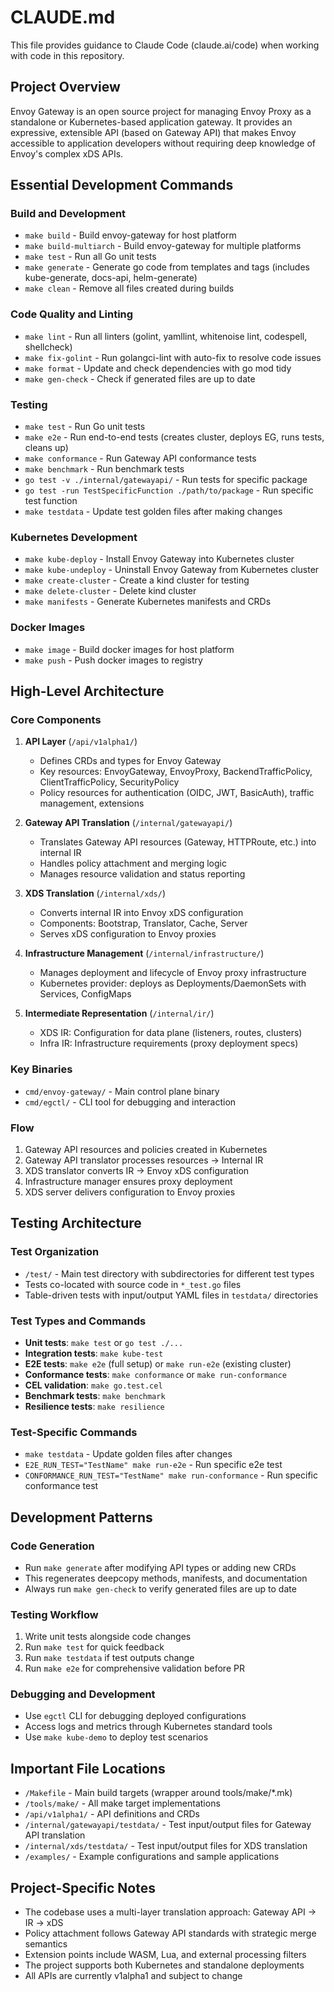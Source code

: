 # CLAUDE.md

This file provides guidance to Claude Code (claude.ai/code) when working with code in this repository.

## Project Overview

Envoy Gateway is an open source project for managing Envoy Proxy as a standalone or Kubernetes-based application gateway. It provides an expressive, extensible API (based on Gateway API) that makes Envoy accessible to application developers without requiring deep knowledge of Envoy's complex xDS APIs.

## Essential Development Commands

### Build and Development
- `make build` - Build envoy-gateway for host platform
- `make build-multiarch` - Build envoy-gateway for multiple platforms
- `make test` - Run all Go unit tests
- `make generate` - Generate go code from templates and tags (includes kube-generate, docs-api, helm-generate)
- `make clean` - Remove all files created during builds

### Code Quality and Linting
- `make lint` - Run all linters (golint, yamllint, whitenoise lint, codespell, shellcheck)
- `make fix-golint` - Run golangci-lint with auto-fix to resolve code issues
- `make format` - Update and check dependencies with go mod tidy
- `make gen-check` - Check if generated files are up to date

### Testing
- `make test` - Run Go unit tests
- `make e2e` - Run end-to-end tests (creates cluster, deploys EG, runs tests, cleans up)
- `make conformance` - Run Gateway API conformance tests
- `make benchmark` - Run benchmark tests
- `go test -v ./internal/gatewayapi/` - Run tests for specific package
- `go test -run TestSpecificFunction ./path/to/package` - Run specific test function
- `make testdata` - Update test golden files after making changes

### Kubernetes Development
- `make kube-deploy` - Install Envoy Gateway into Kubernetes cluster
- `make kube-undeploy` - Uninstall Envoy Gateway from Kubernetes cluster
- `make create-cluster` - Create a kind cluster for testing
- `make delete-cluster` - Delete kind cluster
- `make manifests` - Generate Kubernetes manifests and CRDs

### Docker Images
- `make image` - Build docker images for host platform
- `make push` - Push docker images to registry

## High-Level Architecture

### Core Components

1. **API Layer** (`/api/v1alpha1/`)
   - Defines CRDs and types for Envoy Gateway
   - Key resources: EnvoyGateway, EnvoyProxy, BackendTrafficPolicy, ClientTrafficPolicy, SecurityPolicy
   - Policy resources for authentication (OIDC, JWT, BasicAuth), traffic management, extensions

2. **Gateway API Translation** (`/internal/gatewayapi/`)
   - Translates Gateway API resources (Gateway, HTTPRoute, etc.) into internal IR
   - Handles policy attachment and merging logic
   - Manages resource validation and status reporting

3. **XDS Translation** (`/internal/xds/`)
   - Converts internal IR into Envoy xDS configuration
   - Components: Bootstrap, Translator, Cache, Server
   - Serves xDS configuration to Envoy proxies

4. **Infrastructure Management** (`/internal/infrastructure/`)
   - Manages deployment and lifecycle of Envoy proxy infrastructure
   - Kubernetes provider: deploys as Deployments/DaemonSets with Services, ConfigMaps

5. **Intermediate Representation** (`/internal/ir/`)
   - XDS IR: Configuration for data plane (listeners, routes, clusters)
   - Infra IR: Infrastructure requirements (proxy deployment specs)

### Key Binaries
- `cmd/envoy-gateway/` - Main control plane binary
- `cmd/egctl/` - CLI tool for debugging and interaction

### Flow
1. Gateway API resources and policies created in Kubernetes
2. Gateway API translator processes resources → Internal IR
3. XDS translator converts IR → Envoy xDS configuration
4. Infrastructure manager ensures proxy deployment
5. XDS server delivers configuration to Envoy proxies

## Testing Architecture

### Test Organization
- `/test/` - Main test directory with subdirectories for different test types
- Tests co-located with source code in `*_test.go` files
- Table-driven tests with input/output YAML files in `testdata/` directories

### Test Types and Commands
- **Unit tests**: `make test` or `go test ./...`
- **Integration tests**: `make kube-test` 
- **E2E tests**: `make e2e` (full setup) or `make run-e2e` (existing cluster)
- **Conformance tests**: `make conformance` or `make run-conformance`
- **CEL validation**: `make go.test.cel`
- **Benchmark tests**: `make benchmark`
- **Resilience tests**: `make resilience`

### Test-Specific Commands
- `make testdata` - Update golden files after changes
- `E2E_RUN_TEST="TestName" make run-e2e` - Run specific e2e test
- `CONFORMANCE_RUN_TEST="TestName" make run-conformance` - Run specific conformance test

## Development Patterns

### Code Generation
- Run `make generate` after modifying API types or adding new CRDs
- This regenerates deepcopy methods, manifests, and documentation
- Always run `make gen-check` to verify generated files are up to date

### Testing Workflow
1. Write unit tests alongside code changes
2. Run `make test` for quick feedback
3. Run `make testdata` if test outputs change
4. Run `make e2e` for comprehensive validation before PR

### Debugging and Development
- Use `egctl` CLI for debugging deployed configurations
- Access logs and metrics through Kubernetes standard tools
- Use `make kube-demo` to deploy test scenarios

## Important File Locations

- `/Makefile` - Main build targets (wrapper around tools/make/*.mk)
- `/tools/make/` - All make target implementations
- `/api/v1alpha1/` - API definitions and CRDs
- `/internal/gatewayapi/testdata/` - Test input/output files for Gateway API translation
- `/internal/xds/testdata/` - Test input/output files for XDS translation
- `/examples/` - Example configurations and sample applications

## Project-Specific Notes

- The codebase uses a multi-layer translation approach: Gateway API → IR → xDS
- Policy attachment follows Gateway API standards with strategic merge semantics
- Extension points include WASM, Lua, and external processing filters
- The project supports both Kubernetes and standalone deployments
- All APIs are currently v1alpha1 and subject to change